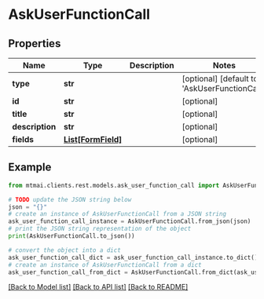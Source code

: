 # AskUserFunctionCall


## Properties

Name | Type | Description | Notes
------------ | ------------- | ------------- | -------------
**type** | **str** |  | [optional] [default to 'AskUserFunctionCall']
**id** | **str** |  | [optional] 
**title** | **str** |  | [optional] 
**description** | **str** |  | [optional] 
**fields** | [**List[FormField]**](FormField.md) |  | [optional] 

## Example

```python
from mtmai.clients.rest.models.ask_user_function_call import AskUserFunctionCall

# TODO update the JSON string below
json = "{}"
# create an instance of AskUserFunctionCall from a JSON string
ask_user_function_call_instance = AskUserFunctionCall.from_json(json)
# print the JSON string representation of the object
print(AskUserFunctionCall.to_json())

# convert the object into a dict
ask_user_function_call_dict = ask_user_function_call_instance.to_dict()
# create an instance of AskUserFunctionCall from a dict
ask_user_function_call_from_dict = AskUserFunctionCall.from_dict(ask_user_function_call_dict)
```
[[Back to Model list]](../README.md#documentation-for-models) [[Back to API list]](../README.md#documentation-for-api-endpoints) [[Back to README]](../README.md)


